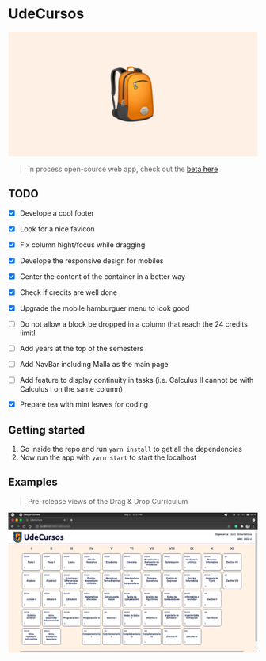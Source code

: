 # UdeCursos

![image](assets/banner.png)

> In process open-source web app, check out the [beta here](http://cxrlosk.me/udecursos/)


## TODO
- [x] Develope a cool footer
- [x] Look for a nice favicon
- [x] Fix column hight/focus while dragging
- [x] Develope the responsive design for mobiles
- [x] Center the content of the container in a better way
- [x] Check if credits are well done
- [x] Upgrade the mobile hamburguer menu to look good
- [ ] Do not allow a block be dropped in a column that reach the 24 credits limit!
- [ ] Add years at the top of the semesters
- [ ] Add NavBar including Malla as the main page
- [ ] Add feature to display continuity in tasks (i.e. Calculus II cannot be with Calculus I on the same column)
- [x] Prepare tea with mint leaves for coding


## Getting started
1. Go inside the repo and run `yarn install` to get all the dependencies
2. Now run the app with `yarn start` to start the localhost


## Examples
> Pre-release views of the Drag & Drop Curriculum

![image](assets/Screenshot2021-08-23.png)

<br>
